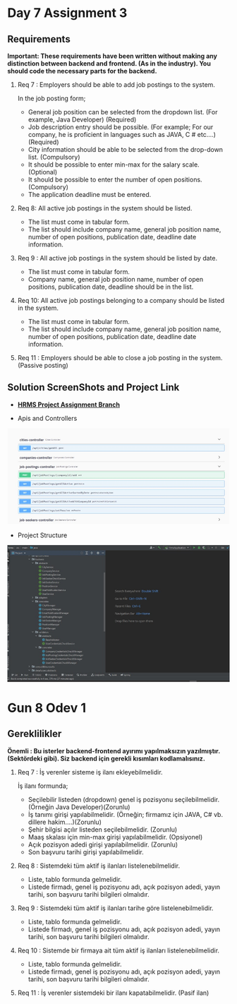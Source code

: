 # Day 7 Assignment 3

## Requirements

**Important: These requirements have been written without making any distinction between backend and frontend. (As in the industry). You should code the necessary parts for the backend.**

1. Req 7 : Employers should be able to add job postings to the system.

   In the job posting form;

   - General job position can be selected from the dropdown list. (For example, Java Developer) (Required)
   - Job description entry should be possible. (For example; For our company, he is proficient in languages ​​such as JAVA, C # etc....)(Required)
   - City information should be able to be selected from the drop-down list. (Compulsory)
   - It should be possible to enter min-max for the salary scale. (Optional)
   - It should be possible to enter the number of open positions. (Compulsory)
   - The application deadline must be entered.

2. Req 8: All active job postings in the system should be listed.

   - The list must come in tabular form.
   - The list should include company name, general job position name, number of open positions, publication date, deadline date information.

3. Req 9 : All active job postings in the system should be listed by date.

   - The list must come in tabular form.
   - Company name, general job position name, number of open positions, publication date, deadline should be in the list.

4. Req 10: All active job postings belonging to a company should be listed in the system.

   - The list must come in tabular form.
   - The list should include company name, general job position name, number of open positions, publication date, deadline date information.

5. Req 11 : Employers should be able to close a job posting in the system. (Passive posting)

## Solution ScreenShots and Project Link

- **[HRMS Project Assignment Branch](https://github.com/jokerinya2013/javaReact/tree/day8assignment1/hrms)**

- Apis and Controllers

![SS of SwaggerUI-1](controllers.JPG)

- Project Structure

![SS of SwaggerUI-2](structure.jpg)

# Gun 8 Odev 1

## Gereklilikler

**Önemli : Bu isterler backend-frontend ayırımı yapılmaksızın yazılmıştır. (Sektördeki gibi). Siz backend için gerekli kısımları kodlamalısınız.**

1. Req 7 : İş verenler sisteme iş ilanı ekleyebilmelidir.

   İş ilanı formunda;

   - Seçilebilir listeden (dropdown) genel iş pozisyonu seçilebilmelidir.(Örneğin Java Developer)(Zorunlu)
   - İş tanımı girişi yapılabilmelidir. (Örneğin; firmamız için JAVA, C# vb. dillere hakim....)(Zorunlu)
   - Şehir bilgisi açılır listeden seçilebilmelidir. (Zorunlu)
   - Maaş skalası için min-max girişi yapılabilmelidir. (Opsiyonel)
   - Açık pozisyon adedi girişi yapılabilmelidir. (Zorunlu)
   - Son başvuru tarihi girişi yapılabilmelidir.

2. Req 8 : Sistemdeki tüm aktif iş ilanları listelenebilmelidir.

   - Liste, tablo formunda gelmelidir.
   - Listede firmadı, genel iş pozisyonu adı, açık pozisyon adedi, yayın tarihi, son başvuru tarihi bilgileri olmalıdır.

3. Req 9 : Sistemdeki tüm aktif iş ilanları tarihe göre listelenebilmelidir.

   - Liste, tablo formunda gelmelidir.
   - Listede firmadı, genel iş pozisyonu adı, açık pozisyon adedi, yayın tarihi, son başvuru tarihi bilgileri olmalıdır.

4. Req 10 : Sistemde bir firmaya ait tüm aktif iş ilanları listelenebilmelidir.

   - Liste, tablo formunda gelmelidir.
   - Listede firmadı, genel iş pozisyonu adı, açık pozisyon adedi, yayın tarihi, son başvuru tarihi bilgileri olmalıdır.

5. Req 11 : İş verenler sistemdeki bir ilanı kapatabilmelidir. (Pasif ilan)
